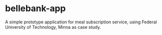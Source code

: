 # bellebank-app
A simple prototype application for meal subscription service, using Federal University of Technology, Minna as case study.
